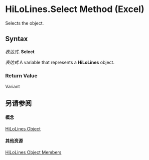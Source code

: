 
# HiLoLines.Select Method (Excel)

Selects the object.


## Syntax

 _表达式_. **Select**

 _表达式_ A variable that represents a **HiLoLines** object.


### Return Value

Variant


## 另请参阅


#### 概念


[HiLoLines Object](3248f878-4be9-acbd-3515-70f8255b4d69.md)
#### 其他资源


[HiLoLines Object Members](http://msdn.microsoft.com/library/ebd52879-1bc8-4194-795c-2a870d0595e7%28Office.15%29.aspx)